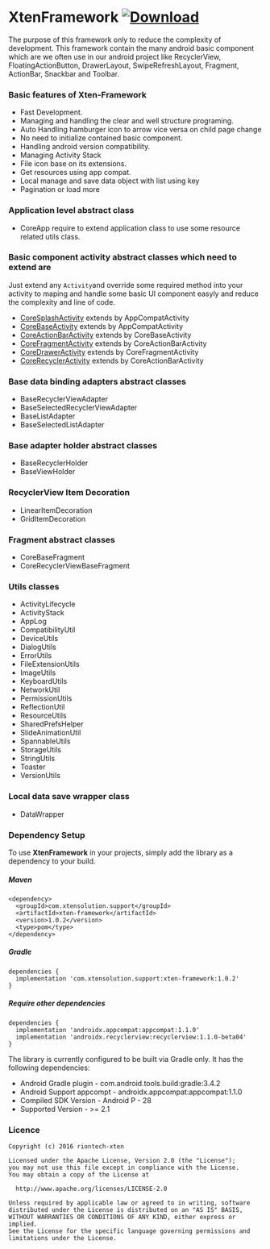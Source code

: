 # XtenFramework [ ![Download](https://api.bintray.com/packages/vaghelamithun/xtensolutions/xten-framework/images/download.svg) ](https://bintray.com/vaghelamithun/xtensolutions/xten-framework/_latestVersion)
The purpose of this framework only to reduce the complexity of development.
This framework contain the many android basic component which are we often
use in our android project like RecyclerView, FloatingActionButton, DrawerLayout,
SwipeRefreshLayout, Fragment, ActionBar, Snackbar and Toolbar.

### Basic features of Xten-Framework

- Fast Development.
- Managing and handling the clear and well structure programing.
- Auto Handling hamburger icon to arrow vice versa on child page change
- No need to initialize contained basic component.
- Handling android version compatibility.
- Managing Activity Stack
- File icon base on its extensions.
- Get resources using app compat.
- Local manage and save data object with list using key
- Pagination or load more

### Application level abstract class

- CoreApp require to extend application class to use some resource related utils class.

### Basic component activity abstract classes which need to extend are
Just extend any `Activity`and override some required method into your activity to maping and handle some basic UI component easyly and reduce the complexity and line of code.

- [CoreSplashActivity](https://github.com/riontech-xten/XtenFramework) extends by AppCompatActivity
- [CoreBaseActivity](https://github.com/riontech-xten/XtenFramework/blob/master/COREBASEACTIVITY.md) extends by AppCompatActivity
- [CoreActionBarActivity](https://github.com/riontech-xten/XtenFramework) extends by CoreBaseActivity
- [CoreFragmentActivity](https://github.com/riontech-xten/XtenFramework) extends by CoreActionBarActivity
- [CoreDrawerActivity](https://github.com/riontech-xten/XtenFramework) extends by CoreFragmentActivity
- [CoreRecyclerActivity](https://github.com/riontech-xten/XtenFramework) extends by CoreActionBarActivity

### Base data binding adapters abstract classes

- BaseRecyclerViewAdapter
- BaseSelectedRecyclerViewAdapter
- BaseListAdapter
- BaseSelectedListAdapter

### Base adapter holder abstract classes

- BaseRecyclerHolder
- BaseViewHolder

### RecyclerView Item Decoration

- LinearItemDecoration
- GridItemDecoration

### Fragment abstract classes

- CoreBaseFragment
- CoreRecyclerViewBaseFragment

### Utils classes

- ActivityLifecycle
- ActivityStack
- AppLog
- CompatibilityUtil
- DeviceUtils
- DialogUtils
- ErrorUtils
- FileExtensionUtils
- ImageUtils
- KeyboardUtils
- NetworkUtil
- PermissionUtils
- ReflectionUtil
- ResourceUtils
- SharedPrefsHelper
- SlideAnimationUtil
- SpannableUtils
- StorageUtils
- StringUtils
- Toaster
- VersionUtils

### Local data save wrapper class

- DataWrapper


### Dependency Setup
To use **XtenFramework** in your projects, simply add the library as a dependency to your build.

##### Maven
```
<dependency>
  <groupId>com.xtensolution.support</groupId>
  <artifactId>xten-framework</artifactId>
  <version>1.0.2</version>
  <type>pom</type>
</dependency>
```
##### Gradle
```
dependencies {
  implementation 'com.xtensolution.support:xten-framework:1.0.2'
}
```

##### Require other dependencies
```
dependencies {
  implementation 'androidx.appcompat:appcompat:1.1.0'
  implementation 'androidx.recyclerview:recyclerview:1.1.0-beta04'
}
```


The library is currently configured to be built via Gradle only. It has the following dependencies:

* Android Gradle plugin - com.android.tools.build:gradle:3.4.2
* Android Support appcompt - androidx.appcompat:appcompat:1.1.0
* Compiled SDK Version        - Android P - 28
* Supported Version           - >= 2.1


### Licence
```
Copyright (c) 2016 riontech-xten

Licensed under the Apache License, Version 2.0 (the "License");
you may not use this file except in compliance with the License.
You may obtain a copy of the License at

  http://www.apache.org/licenses/LICENSE-2.0

Unless required by applicable law or agreed to in writing, software
distributed under the License is distributed on an "AS IS" BASIS,
WITHOUT WARRANTIES OR CONDITIONS OF ANY KIND, either express or implied.
See the License for the specific language governing permissions and
limitations under the License.
```




